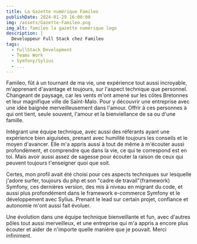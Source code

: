 ```yaml
---
title: La Gazette numérique Famileo
publishDate: 2024-01-29 16:00:00
img: /assets/Gazette-Famileo.png
img_alt: famileo la gazette numérique logo
description: |
  Developpeur Full Stack chez Famileo
tags:
  - FullStack Development
  - Teams Work
  - Symfony/Sylius
  - ...
---
```


Famileo, fût à un tournant de ma vie, une expérience tout aussi incroyable, m'apprenant d'avantage et toujours, sur l'aspect technique que personnel. Changeant de paysage, car les vents m'ont amené sur les côtes Bretonnes et leur magnifique ville de Saint-Malo. Pour y découvrir une entreprise avec une idée baignée merveilleusement dans l'amour. Offrir à ces personnes à qui ont tient, seule souvent, l'amour et la bienviellance de sa ou d'une famille. 

Intégrant une équipe technique, avec aussi des référants ayant une expérience bien aiguisées, prenant avec humilité toujours les conseils et le moyen d'avancer. Elle m'a appris aussi à tout de même à m'écouter aussi profondément, et comprendre que dans la vie, ce qui te correspond est en toi. Mais avoir aussi assez de sagesse pour écouter la raison de ceux qui peuvent toujours t'enseigner quoi que soit.

Certes, mon profil avait été choisi pour ces aspects techniques sur lesquelle j'adore surfer, toujours du php et son "cadre de travail"(framework) Symfony, ces dernières version, des mis à niveau en migrant du code, et aussi plus profondément dans le framework e-commerce Symfony et le développement avec Sylius. Prenant le lead sur certain projet, confiance et autonomie m'ont aussi fait évoluer.

Une évolution dans une équipe technique bienveillante et fun, avec d'autres pôles tout aussi merveilleux, et une entreprise qui m'a appris a encore plus écouter et aider de n'importe quelle manière que je pouvait. Merci infiniment.
